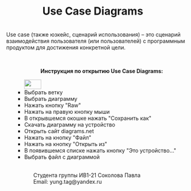 <h1 align="center"> Use Case Diagrams  </h1> 
<ul> <br>
 Use case (также юзкейс, сценарий использования) – это сценарий взаимодействия пользователя (или пользователей) с программным продуктом для достижения конкретной цели. 
  <ul> <br>
  <p align="center"><b>Инструкция по открытию Use Case Diagrams: </b></p>
  <ul>
   <img src="https://cdn-icons-png.flaticon.com/512/4547/4547312.png" style="width:45px; height: 25px">
  <li> Выбрать ветку </li>
  <li> Выбрать диаграмму </li>
  <li> Нажать кнопку "Raw" </li>
  <li> Нажать на правую кнопку мыши </li>
  <li> В открывшемся окошке нажать "Сохранить как" </li>
  <li> Скачать диаграмму на устройство </li>
  <li> Открыть сайт diagrams.net </li>
  <li> Нажать на кнопку "Файл" </li>
  <li> Нажать на кнопку "Открыть из" </li>
  <li> В появившемся списке нажать кнопку "Это устройство..." </li>
  <li> Выбрать файл с диаграммой </li>
 <ul> <br>
   Студента группы ИВ1-21 Соколова Павла <br>
   Email: yung.tag@yandex.ru
